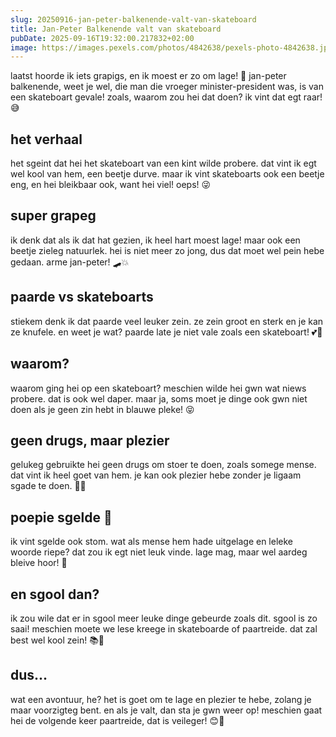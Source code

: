 ```yaml
---
slug: 20250916-jan-peter-balkenende-valt-van-skateboard
title: Jan-Peter Balkenende valt van skateboard
pubDate: 2025-09-16T19:32:00.217832+02:00
image: https://images.pexels.com/photos/4842638/pexels-photo-4842638.jpeg?auto=compress&cs=tinysrgb&dpr=2&h=650&w=940
---
```

laatst hoorde ik iets grapigs, en ik moest er zo om lage! 🤣 jan-peter balkenende, weet je wel, die man die vroeger minister-president was, is van een skateboart gevale! zoals, waarom zou hei dat doen? ik vint dat egt raar! 😅

## het verhaal
het sgeint dat hei het skateboart van een kint wilde probere. dat vint ik egt wel kool van hem, een beetje durve. maar ik vint skateboarts ook een beetje eng, en hei bleikbaar ook, want hei viel! oeps! 😜

## super grapeg
ik denk dat als ik dat hat gezien, ik heel hart moest lage! maar ook een beetje zieleg natuurlek. hei is niet meer zo jong, dus dat moet wel pein hebe gedaan. arme jan-peter! 🛹💥

## paarde vs skateboarts
stiekem denk ik dat paarde veel leuker zein. ze zein groot en sterk en je kan ze knufele. en weet je wat? paarde late je niet vale zoals een skateboart! 💕🐴

## waarom?
waarom ging hei op een skateboart? meschien wilde hei gwn wat niews probere. dat is ook wel daper. maar ja, soms moet je dinge ook gwn niet doen als je geen zin hebt in blauwe pleke! 😝

## geen drugs, maar plezier
gelukeg gebruikte hei geen drugs om stoer te doen, zoals somege mense. dat vint ik heel goet van hem. je kan ook plezier hebe zonder je ligaam sgade te doen. 🚫💊

## poepie sgelde 🤭
ik vint sgelde ook stom. wat als mense hem hade uitgelage en leleke woorde riepe? dat zou ik egt niet leuk vinde. lage mag, maar wel aardeg bleive hoor! 🙈

## en sgool dan?
ik zou wile dat er in sgool meer leuke dinge gebeurde zoals dit. sgool is zo saai! meschien moete we lese kreege in skateboarde of paartreide. dat zal best wel kool zein! 📚🐴

## dus...
wat een avontuur, he? het is goet om te lage en plezier te hebe, zolang je maar voorzigteg bent. en als je valt, dan sta je gwn weer op! meschien gaat hei de volgende keer paartreide, dat is veileger! 😊🐎

